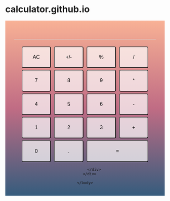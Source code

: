 # calculator.github.io

<!DOCTYPE html>
<html>
	<head>
		<script src="https://ajax.googleapis.com/ajax/libs/jquery/3.3.1/jquery.min.js"></script>
	</head>
	<body>
		<div class="card">
			<div class="monitor">
				<h1 id="displayedNum"></h1>
			</div>
			<div class="container">
				<button class="item">AC</button>
				<button class="item">+/-</button>
				<button class="item">%</button>
				<button class="item">/</button>
				<button class="item">7</button>
				<button class="item">8</button>
				<button class="item">9</button>
				<button class="item">*</button>
				<button class="item">4</button>
				<button class="item">5</button>
				<button class="item">6</button>
				<button class="item">-</button>
				<button class="item">1</button>
				<button class="item">2</button>
				<button class="item">3</button>
				<button class="item">+</button>
				<button class="item">0</button>
				<button class="item">.</button>
				<button class="item long-item">=</button>

			</div>
		</div>

	</body>
</html>

<script type="text/javascript">
	let num1 = 0
	let strNum = '0'
	let operater = ''
	let isCalculating = false
	let isContinue = true
	
	document.getElementById("displayedNum").innerHTML = strNum
	let allButton = document.getElementsByClassName("item")
	
	function isNumber(st) {
		return '0' <= st && st <= '9' 
	}

	function addNumber(event){
		let result = ''

		if(strNum === '0' || isContinue === false){
			result = event
		}
		else {
			result = strNum + event
		}

		isContinue = true
		return result
	}
	function addDot(){
		let result = ''
		if(strNum.indexOf('.') >= 0){
			alert("error")
		}
		else if(isContinue === false) {
			result = '0.'
		}
		else {
			result += '.'
		}
		isContinue = true
		return result
	}

	function calculate(){
		let num2 = parseFloat(strNum)
		if(operater === '+'){
			num1 += num2
		}
		else if(operater === '-'){
			num1 -= num2
		}
		else if(operater === '*'){
			num1 *= num2
		}
		else if(operater === '/'){
			if(strNum === '0') {
				alert('error')
			}
			else {
				num1 /= num2
			}
		}
		operater = ''
		return num1
	}

	function addOperater(event){
		let now = 0
		
		if(operater !== '' && isContinue) {
			num1 = calculate()
		}
		else if (isContinue)num1 = parseFloat(strNum)

		operater = event
		isContinue = false
		return num1.toString()
	}

	function resulting(){
		let ans = ''
		if(operater !== '') ans = calculate().toString()
		else ans = strNum
		isContinue = false
		return ans
	}

	function deleteAll(){
		operater = ''
		num1 = 0
		return '0'
	}

	function percent(){
		return (parseFloat(strNum)/100).toString()
	}

	function swift(){
		return (parseFloat(strNum)*-1).toString()
	}
	
	function onClick(event, index){
		if('0' <= event && event <= '9' ) 
			strNum = addNumber(event)
		else if (event === '.') 
			strNum = addDot()
		else if (event === '+' || event === '-' || event === '*' ||event === '/'){ 
			strNum = addOperater(event)
		}
		else if (event === '=') 
			strNum = resulting()
		else if (event === 'AC') 
			strNum = deleteAll()
		else if (event == '%') 
			strNum = percent()
		else if (event == '+/-') 
			strNum = swift()

		document.getElementById("displayedNum").innerHTML = strNum
	}

	for(let i=0; i<allButton.length; i++)
	{
		allButton[i].addEventListener("click", () => onClick(allButton[i].innerHTML))
	}

</script>
<style>
	.card {
		font-family: "Comic Sans MS", cursive, sans-serif !important;
<!-- 		width: 30%; -->
		border: 1px solid lightgray;
		padding: 20px;
		background: linear-gradient(#F8B195, #C06C84, #355C7D);
		margin: 0;
	}
	.monitor {
		text-align: right;
		margin: 0px 8px 0px 8px;
	}
	#displayedNum {
		border-bottom: 1px solid lightgray;
		padding: 0 13px 0 0;
	}
	.container {
	 	 text-align: center;
	 	
	}
	.item {
		font-size: 16px;
		font-family: "Comic Sans MS", cursive, sans-serif !important;
		width: 20%;
		height: auto;
		padding-top: 5%;
		padding-bottom: 5%;
		margin: 3px;
		background-color: rgba(255,255,255, 0.7);
		display: inline-block; 
		border-radius: 5px;
	}
	button:active {
		background-color: rgba(255,255,255, 0.3);
	}
	.long-item {
		width: calc(40% + 10px);
	}
</style>
